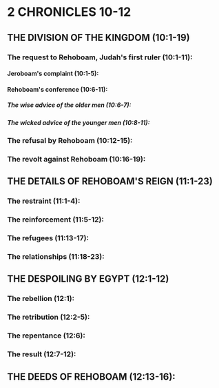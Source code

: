 ---
---
# 2 CHRONICLES 10-12 
## THE DIVISION OF THE KINGDOM (10:1-19) 
###  The request to Rehoboam, Judah\'s first ruler (10:1-11): 
####  Jeroboam\'s complaint (10:1-5): 
####  Rehoboam\'s conference (10:6-11): 
#####  The wise advice of the older men (10:6-7): 
#####  The wicked advice of the younger men (10:8-11): 
###  The refusal by Rehoboam (10:12-15): 
###  The revolt against Rehoboam (10:16-19): 
## THE DETAILS OF REHOBOAM\'S REIGN (11:1-23) 
###  The restraint (11:1-4): 
###  The reinforcement (11:5-12): 
###  The refugees (11:13-17): 
###  The relationships (11:18-23): 
## THE DESPOILING BY EGYPT (12:1-12) 
###  The rebellion (12:1): 
###  The retribution (12:2-5): 
###  The repentance (12:6): 
###  The result (12:7-12): 
## THE DEEDS OF REHOBOAM (12:13-16): 
